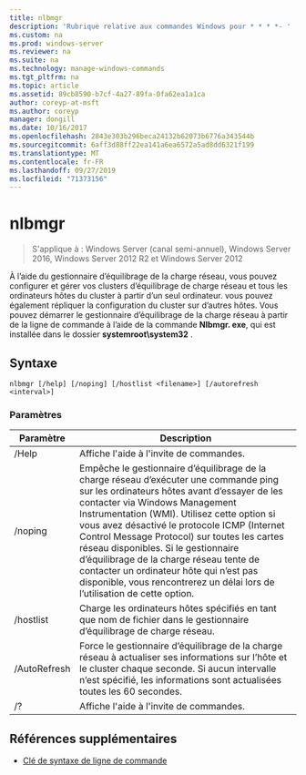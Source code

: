 ```yaml
---
title: nlbmgr
description: 'Rubrique relative aux commandes Windows pour * * * *- '
ms.custom: na
ms.prod: windows-server
ms.reviewer: na
ms.suite: na
ms.technology: manage-windows-commands
ms.tgt_pltfrm: na
ms.topic: article
ms.assetid: 89cb8590-b7cf-4a27-89fa-0fa62ea1a1ca
author: coreyp-at-msft
ms.author: coreyp
manager: dongill
ms.date: 10/16/2017
ms.openlocfilehash: 2843e303b296beca24132b62073b6776a343544b
ms.sourcegitcommit: 6aff3d88ff22ea141a6ea6572a5ad8dd6321f199
ms.translationtype: MT
ms.contentlocale: fr-FR
ms.lasthandoff: 09/27/2019
ms.locfileid: "71373156"
---
```

# <a name="nlbmgr"></a>nlbmgr

>S'applique à : Windows Server (canal semi-annuel), Windows Server 2016, Windows Server 2012 R2 et Windows Server 2012

À l’aide du gestionnaire d’équilibrage de la charge réseau, vous pouvez configurer et gérer vos clusters d’équilibrage de charge réseau et tous les ordinateurs hôtes du cluster à partir d’un seul ordinateur. vous pouvez également répliquer la configuration du cluster sur d’autres hôtes. Vous pouvez démarrer le gestionnaire d’équilibrage de la charge réseau à partir de la ligne de commande à l’aide de la commande **Nlbmgr. exe**, qui est installée dans le dossier **systemroot\system32** .
## <a name="syntax"></a>Syntaxe
```
nlbmgr [/help] [/noping] [/hostlist <filename>] [/autorefresh <interval>]
```
### <a name="parameters"></a>Paramètres

|        Paramètre        |                                                                                                                                                                                                Description                                                                                                                                                                                                |
|-------------------------|-----------------------------------------------------------------------------------------------------------------------------------------------------------------------------------------------------------------------------------------------------------------------------------------------------------------------------------------------------------------------------------------------------------|
|          /Help          |                                                                                                                                                                                   Affiche l'aide à l'invite de commandes.                                                                                                                                                                                    |
|         /noping         | Empêche le gestionnaire d’équilibrage de la charge réseau d’exécuter une commande ping sur les ordinateurs hôtes avant d’essayer de les contacter via Windows Management Instrumentation (WMI). Utilisez cette option si vous avez désactivé le protocole ICMP (Internet Control Message Protocol) sur toutes les cartes réseau disponibles. Si le gestionnaire d’équilibrage de la charge réseau tente de contacter un ordinateur hôte qui n’est pas disponible, vous rencontrerez un délai lors de l’utilisation de cette option. |
|  /hostlist <filename>   |                                                                                                                                                                Charge les ordinateurs hôtes spécifiés en tant que nom de fichier dans le gestionnaire d’équilibrage de charge réseau.                                                                                                                                                                 |
| /AutoRefresh <interval> |                                                                                                          Force le gestionnaire d’équilibrage de la charge réseau à actualiser ses informations sur l’hôte et le cluster chaque <interval> seconde. Si aucun intervalle n’est spécifié, les informations sont actualisées toutes les 60 secondes.                                                                                                          |
|           /?            |                                                                                                                                                                                   Affiche l'aide à l'invite de commandes.                                                                                                                                                                                    |

## <a name="additional-references"></a>Références supplémentaires
-   [Clé de syntaxe de ligne de commande](command-line-syntax-key.md)

